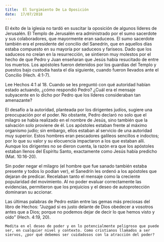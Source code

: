 ```yaml
---
title:  El Surgimiento De La Oposición
date:  17/07/2018
---
```


El éxito de la iglesia no tardó en suscitar la oposición de algunos líderes de Jerusalén. El Templo de Jerusalén era administrado por el sumo sacerdote y sus colaboradores, que mayormente eran saduceos. El sumo sacerdote también era el presidente del concilio del Sanedrín, que en aquellos días estaba compuesto en su mayoría por saduceos y fariseos. Dado que los saduceos no creían en la resurrección, se sintieron muy molestos por el hecho de que Pedro y Juan enseñaran que Jesús había resucitado de entre los muertos. Los apóstoles fueron detenidos por los guardias del Templo y puestos bajo custodia hasta el día siguiente, cuando fueron llevados ante el Concilio (Hech. 4:1-7).

Lee Hechos 4:1 al 18. Cuando se les preguntó con qué autoridad habían estado actuando, ¿cómo respondió Pedro? ¿Cuál era el mensaje subyacente en lo dicho por Pedro que los líderes consideraban tan amenazante?

El desafío a la autoridad, planteada por los dirigentes judíos, sugiere una preocupación por el poder. No obstante, Pedro declaró no solo que el milagro se había realizado en el nombre de Jesús, sino también que la salvación solo proviene de él. Los apóstoles estaban frente al máximo organismo judío; sin embargo, ellos estaban al servicio de una autoridad muy superior. Estos hombres eran pescadores galileos sencillos e indoctos; por lo que su valor y su elocuencia impactaron a los que estaban allí. Aunque los dirigentes no se dieron cuenta, la razón era que los apóstoles estaban llenos del Espíritu Santo, exactamente como Jesús había predicho (Mat. 10:16-20).

Sin poder negar el milagro (el hombre que fue sanado también estaba presente y todos lo podían ver), el Sanedrín les ordenó a los apóstoles que dejaran de predicar. Recelaban tanto el mensaje como la creciente popularidad del movimiento. Al no poder evaluar correctamente las evidencias, permitieron que los prejuicios y el deseo de autoprotección dominaran su accionar.

Las últimas palabras de Pedro están entre las gemas más preciosas del libro de Hechos: “Juzgad si es justo delante de Dios obedecer a vosotros antes que a Dios; porque no podemos dejar de decir lo que hemos visto y oído” (Hech. 4:19, 20).

`Medita en el deseo de poder y en lo potencialmente peligroso que puede ser, en cualquier nivel y contexto. Como cristianos llamados a ser siervos, ¿por qué debemos ser cuidadosos con la atracción del poder?`